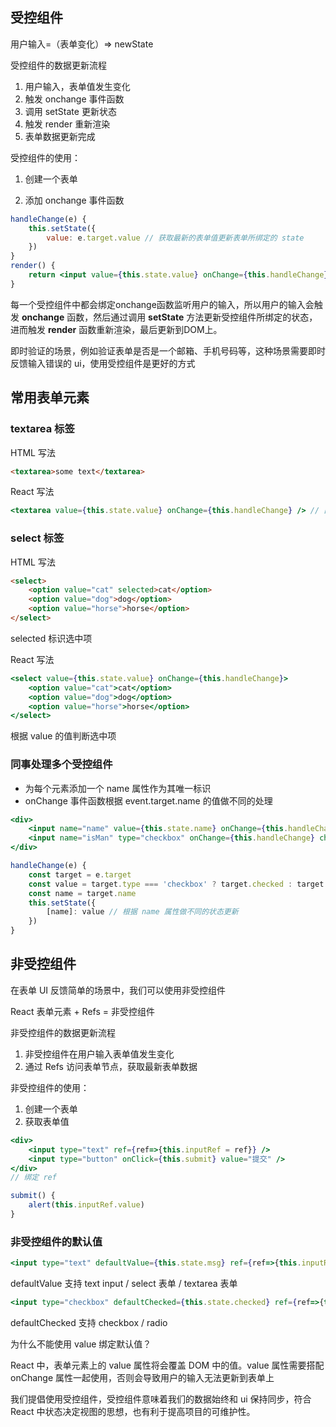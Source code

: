 ## 受控组件

用户输入=（表单变化）=> newState

受控组件的数据更新流程

1. 用户输入，表单值发生变化
2. 触发 onchange 事件函数
3. 调用 setState 更新状态
4. 触发 render 重新渲染
5. 表单数据更新完成

受控组件的使用：

1. 创建一个表单

2. 添加 onchange 事件函数

```jsx
handleChange(e) {
    this.setState({
        value: e.target.value // 获取最新的表单值更新表单所绑定的 state
    })
}
render() {
    return <input value={this.state.value} onChange={this.handleChange} /> // value 绑定一个 State ，还绑定 onchange 事件，监听表单变化
}
```

每一个受控组件中都会绑定onchange函数监听用户的输入，所以用户的输入会触发 **onchange** 函数，然后通过调用 **setState** 方法更新受控组件所绑定的状态，进而触发 **render** 函数重新渲染，最后更新到DOM上。

即时验证的场景，例如验证表单是否是一个邮箱、手机号码等，这种场景需要即时反馈输入错误的 ui，使用受控组件是更好的方式

## 常用表单元素

### textarea 标签

HTML 写法

```html
<textarea>some text</textarea>
```

React 写法

```jsx
<textarea value={this.state.value} onChange={this.handleChange} /> // 直接闭合
```

### select 标签

HTML 写法

```HTML
<select>
    <option value="cat" selected>cat</option>
    <option value="dog">dog</option>
    <option value="horse">horse</option>
</select>
```

selected 标识选中项

React 写法

```jsx
<select value={this.state.value} onChange={this.handleChange}>
    <option value="cat">cat</option>
    <option value="dog">dog</option>
    <option value="horse">horse</option>
</select>
```

根据 value 的值判断选中项

### 同事处理多个受控组件

-  为每个元素添加一个 name 属性作为其唯一标识
- onChange 事件函数根据 event.target.name 的值做不同的处理

```jsx
<div>
    <input name="name" value={this.state.name} onChange={this.handleChange} />
    <input name="isMan" type="checkbox" onChange={this.handleChange} checked={this.state.isMan} />
</div>
```

```jsx
handleChange(e) {
    const target = e.target
    const value = target.type === 'checkbox' ? target.checked : target.value
    const name = target.name
    this.setState({
        [name]: value // 根据 name 属性做不同的状态更新
    })
}
```

## 非受控组件

在表单 UI 反馈简单的场景中，我们可以使用非受控组件

React 表单元素 + Refs = 非受控组件

非受控组件的数据更新流程

1. 非受控组件在用户输入表单值发生变化
2. 通过 Refs 访问表单节点，获取最新表单数据

非受控组件的使用：

1. 创建一个表单
2. 获取表单值

```jsx
<div>
    <input type="text" ref={ref=>{this.inputRef = ref}} />
    <input type="button" onClick={this.submit} value="提交" />
</div>
// 绑定 ref
```

```jsx
submit() {
    alert(this.inputRef.value)
}
```

### 非受控组件的默认值

```jsx
<input type="text" defaultValue={this.state.msg} ref={ref=>{this.inputRef=ref}}
```

defaultValue 支持 text input / select 表单 / textarea 表单

```jsx
<input type="checkbox" defaultChecked={this.state.checked} ref={ref=>{this.inputRef=ref}}
```

defaultChecked 支持 checkbox / radio

为什么不能使用 value 绑定默认值？

React 中，表单元素上的 value 属性将会覆盖 DOM 中的值。value 属性需要搭配 onChange 属性一起使用，否则会导致用户的输入无法更新到表单上

我们提倡使用受控组件，受控组件意味着我们的数据始终和 ui 保持同步，符合 React 中状态决定视图的思想，也有利于提高项目的可维护性。